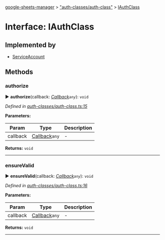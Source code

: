 [google-sheets-manager](../README.md) > ["auth-classes/auth-class"](../modules/_auth_classes_auth_class_.md) > [IAuthClass](../interfaces/_auth_classes_auth_class_.iauthclass.md)



# Interface: IAuthClass

## Implemented by

* [ServiceAccount](../classes/_auth_classes_service_account_.serviceaccount.md)


## Methods
<a id="authorize"></a>

###  authorize

► **authorize**(callback: *[Callback](../modules/_utils_type_alias_.md#callback)`any`*): `void`




*Defined in [auth-classes/auth-class.ts:15](https://github.com/AbdelrahmanRamadan/google-sheets-manager/blob/8df96f0/src/auth-classes/auth-class.ts#L15)*



**Parameters:**

| Param | Type | Description |
| ------ | ------ | ------ |
| callback | [Callback](../modules/_utils_type_alias_.md#callback)`any`   |  - |





**Returns:** `void`





___

<a id="ensurevalid"></a>

###  ensureValid

► **ensureValid**(callback: *[Callback](../modules/_utils_type_alias_.md#callback)`any`*): `void`




*Defined in [auth-classes/auth-class.ts:16](https://github.com/AbdelrahmanRamadan/google-sheets-manager/blob/8df96f0/src/auth-classes/auth-class.ts#L16)*



**Parameters:**

| Param | Type | Description |
| ------ | ------ | ------ |
| callback | [Callback](../modules/_utils_type_alias_.md#callback)`any`   |  - |





**Returns:** `void`





___


